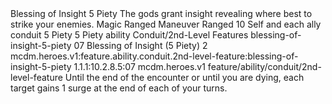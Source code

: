 <ability>
  <name>Blessing of Insight</name>
  <cost>5 Piety</cost>
  <flavor>The gods grant insight revealing where best to strike your enemies.</flavor>
  <keywords>
    <keyword>Magic</keyword>
    <keyword>Ranged</keyword>
  </keywords>
  <type>Maneuver</type>
  <distance>Ranged 10</distance>
  <target>Self and each ally</target>
  <metadata>
    <class>conduit</class>
    <cost>5 Piety</cost>
    <cost_amount>5</cost_amount>
    <cost_resource>Piety</cost_resource>
    <feature_type>ability</feature_type>
    <file_dpath>Conduit/2nd-Level Features</file_dpath>
    <item_id>blessing-of-insight-5-piety</item_id>
    <item_index>07</item_index>
    <item_name>Blessing of Insight (5 Piety)</item_name>
    <level>2</level>
    <scc>mcdm.heroes.v1:feature.ability.conduit.2nd-level-feature:blessing-of-insight-5-piety</scc>
    <scdc>1.1.1:10.2.8.5:07</scdc>
    <source>mcdm.heroes.v1</source>
    <type>feature/ability/conduit/2nd-level-feature</type>
  </metadata>
  <effects>
    <effect type="mundane">Until the end of the encounter or until you are dying, each target gains 1 surge at the end of each of your turns.</effect>
  </effects>
</ability>

